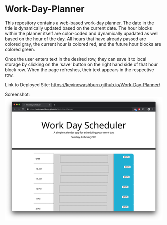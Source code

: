 # Work-Day-Planner

This repository contains a web-based work-day planner. The date in the title is dynamically updated based on the current date. The hour blocks within the planner itself are color-coded and dynamically upadated as well based on the hour of the day. All hours that have already passed are colored gray, the current hour is colored red, and the future hour blocks are colored green.

Once the user enters text in the desired row, they can save it to local storage by clicking on the 'save' button on the right hand side of that hour block row. When the page refreshes, their text appears in the respective row.

Link to Deployed Site:
https://kevincwashburn.github.io/Work-Day-Planner/

Screenshot:
![alt-text](assets/images/deployed-planner-screenshot.png)
